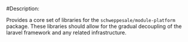 #Description: 

Provides a core set of libraries for the `schweppesale/module-platform` package.  These libraries should allow for the gradual decoupling of the laravel framework and any related infrastructure.